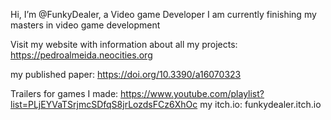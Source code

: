Hi, I’m @FunkyDealer, a Video game Developer
I am currently finishing my masters in video game development

Visit my website with information about all my projects:
https://pedroalmeida.neocities.org

my published paper: https://doi.org/10.3390/a16070323

Trailers for games I made: https://www.youtube.com/playlist?list=PLjEYVaTSrjmcSDfqS8jrLozdsFCz6XhOc
my itch.io: funkydealer.itch.io

<!---
FunkyDealer/FunkyDealer is a ✨ special ✨ repository because its `README.md` (this file) appears on your GitHub profile.
You can click the Preview link to take a look at your changes.
--->
